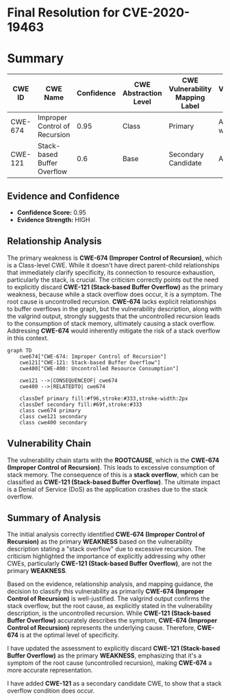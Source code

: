 # Final Resolution for CVE-2020-19463

# Summary
| CWE ID | CWE Name | Confidence | CWE Abstraction Level | CWE Vulnerability Mapping Label | CWE-Vulnerability Mapping Notes |
|---|---|---|---|---|---|
| CWE-674 | Improper Control of Recursion | 0.95 | Class | Primary | Allowed-with-Review |
| CWE-121 | Stack-based Buffer Overflow | 0.6 | Base | Secondary Candidate | Allowed |

## Evidence and Confidence

*   **Confidence Score:** 0.95
*   **Evidence Strength:** HIGH

## Relationship Analysis
The primary weakness is **CWE-674 (Improper Control of Recursion)**, which is a Class-level CWE. While it doesn't have direct parent-child relationships that immediately clarify specificity, its connection to resource exhaustion, particularly the stack, is crucial. The criticism correctly points out the need to explicitly discard **CWE-121 (Stack-based Buffer Overflow)** as the primary weakness, because while a stack overflow does occur, it is a symptom. The root cause is uncontrolled recursion. **CWE-674** lacks explicit relationships to buffer overflows in the graph, but the vulnerability description, along with the valgrind output, strongly suggests that the uncontrolled recursion leads to the consumption of stack memory, ultimately causing a stack overflow. Addressing **CWE-674** would inherently mitigate the risk of a stack overflow in this context.

```mermaid
graph TD
    cwe674["CWE-674: Improper Control of Recursion"]
    cwe121["CWE-121: Stack-based Buffer Overflow"]
    cwe400["CWE-400: Uncontrolled Resource Consumption"]

    cwe121 -->|CONSEQUENCEOF| cwe674
    cwe400 -->|RELATEDTO| cwe674

    classDef primary fill:#f96,stroke:#333,stroke-width:2px
    classDef secondary fill:#69f,stroke:#333
    class cwe674 primary
    class cwe121 secondary
    class cwe400 secondary
```

## Vulnerability Chain
The vulnerability chain starts with the **ROOTCAUSE**, which is the **CWE-674 (Improper Control of Recursion)**. This leads to excessive consumption of stack memory. The consequence of this is a **stack overflow**, which can be classified as **CWE-121 (Stack-based Buffer Overflow)**. The ultimate impact is a Denial of Service (DoS) as the application crashes due to the stack overflow.

## Summary of Analysis
The initial analysis correctly identified **CWE-674 (Improper Control of Recursion)** as the primary **WEAKNESS** based on the vulnerability description stating a "stack overflow" due to excessive recursion. The criticism highlighted the importance of explicitly addressing why other CWEs, particularly **CWE-121 (Stack-based Buffer Overflow)**, are not the primary **WEAKNESS**.

Based on the evidence, relationship analysis, and mapping guidance, the decision to classify this vulnerability as primarily **CWE-674 (Improper Control of Recursion)** is well-justified. The valgrind output confirms the stack overflow, but the root cause, as explicitly stated in the vulnerability description, is the uncontrolled recursion. While **CWE-121 (Stack-based Buffer Overflow)** accurately describes the symptom, **CWE-674 (Improper Control of Recursion)** represents the underlying cause. Therefore, **CWE-674** is at the optimal level of specificity.

I have updated the assessment to explicitly discard **CWE-121 (Stack-based Buffer Overflow)** as the primary **WEAKNESS**, emphasizing that it's a symptom of the root cause (uncontrolled recursion), making **CWE-674** a more accurate representation.

I have added **CWE-121** as a secondary candidate CWE, to show that a stack overflow condition does occur.